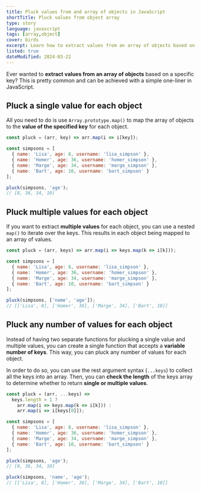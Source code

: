 ```yaml
---
title: Pluck values from and array of objects in JavaScript
shortTitle: Pluck values from object array
type: story
language: javascript
tags: [array,object]
cover: birds
excerpt: Learn how to extract values from an array of objects based on a specified key.
listed: true
dateModified: 2024-03-22
---
```


Ever wanted to **extract values from an array of objects** based on a specific key? This is pretty common and can be achieved with a simple one-liner in JavaScript.

## Pluck a single value for each object

All you need to do is use `Array.prototype.map()` to map the array of objects to the **value of the specified key** for each object.

```js
const pluck = (arr, key) => arr.map(i => i[key]);

const simpsons = [
  { name: 'Lisa', age: 8, username: 'lisa_simpson' },
  { name: 'Homer', age: 36, username: 'homer_simpson' },
  { name: 'Marge', age: 34, username: 'marge_simpson' },
  { name: 'Bart', age: 10, username: 'bart_simpson' }
];

pluck(simpsons, 'age');
// [8, 36, 34, 10]
```

## Pluck multiple values for each object

If you want to extract **multiple values** for each object, you can use a nested `map()` to iterate over the keys. This results in each object being mapped to an array of values.

```js
const pluck = (arr, keys) => arr.map(i => keys.map(k => i[k]));

const simpsons = [
  { name: 'Lisa', age: 8, username: 'lisa_simpson' },
  { name: 'Homer', age: 36, username: 'homer_simpson' },
  { name: 'Marge', age: 34, username: 'marge_simpson' },
  { name: 'Bart', age: 10, username: 'bart_simpson' }
];

pluck(simpsons, ['name', 'age']);
// [['Lisa', 8], ['Homer', 36], ['Marge', 34], ['Bart', 10]]
```

## Pluck any number of values for each object

Instead of having two separate functions for plucking a single value and multiple values, you can create a single function that accepts a **variable number of keys**. This way, you can pluck any number of values for each object.

In order to do so, you can use the rest argument syntax (`...keys`) to collect all the keys into an array. Then, you can **check the length** of the keys array to determine whether to return **single or multiple values**.

```js
const pluck = (arr, ...keys) =>
  keys.length > 1 ?
    arr.map(i => keys.map(k => i[k])) :
    arr.map(i => i[keys[0]]);

const simpsons = [
  { name: 'Lisa', age: 8, username: 'lisa_simpson' },
  { name: 'Homer', age: 36, username: 'homer_simpson' },
  { name: 'Marge', age: 34, username: 'marge_simpson' },
  { name: 'Bart', age: 10, username: 'bart_simpson' }
];

pluck(simpsons, 'age');
// [8, 36, 34, 10]

pluck(simpsons, 'name', 'age');
// [['Lisa', 8], ['Homer', 36], ['Marge', 34], ['Bart', 10]]
```
